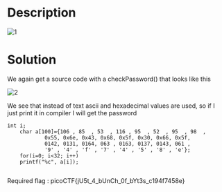 # Description

![1](https://user-images.githubusercontent.com/125740625/219931574-7f27a40b-f8cf-4ff5-877b-7a1dd5ef4e1b.png)

# Solution

We again get a source code with a checkPassword() that looks like this

![2](https://user-images.githubusercontent.com/125740625/219931630-d3f712ed-c7fa-4f65-afd0-f0fd64cac34c.png)

We see that instead of text ascii and hexadecimal values are used, so if I just print it in compiler I will get the password

```
int i;
	char a[100]={106 , 85  , 53  , 116 , 95  , 52  , 95  , 98  ,
            0x55, 0x6e, 0x43, 0x68, 0x5f, 0x30, 0x66, 0x5f,
            0142, 0131, 0164, 063 , 0163, 0137, 0143, 061 ,
            '9' , '4' , 'f' , '7' , '4' , '5' , '8' , 'e'};
	for(i=0; i<32; i++)
  	printf("%c", a[i]);
	
```
Required flag : picoCTF{jU5t_4_bUnCh_0f_bYt3s_c194f7458e}
